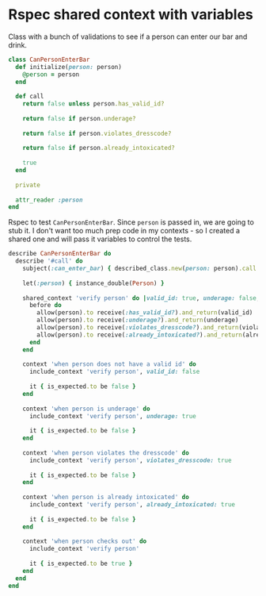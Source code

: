 # Rspec shared context with variables

Class with a bunch of validations to see if a person can enter our bar and drink.

```ruby
class CanPersonEnterBar
  def initialize(person: person)
    @person = person
  end
  
  def call
    return false unless person.has_valid_id?
    
    return false if person.underage?
    
    return false if person.violates_dresscode?
    
    return false if person.already_intoxicated?
    
    true
  end
  
  private
  
  attr_reader :person
end
```

Rspec to test `CanPersonEnterBar`. Since `person` is passed in, we are going to stub it. I don't want too much prep code in my contexts - so I created a shared one and will pass it variables to control the tests.

```ruby
describe CanPersonEnterBar do
  describe '#call' do
    subject(:can_enter_bar) { described_class.new(person: person).call }
    
    let(:person) { instance_double(Person) }
    
    shared_context 'verify person' do |valid_id: true, underage: false, violates_dresscode: false, already_intoxicated: false|
      before do
        allow(person).to receive(:has_valid_id?).and_return(valid_id)
        allow(person).to receive(:underage?).and_return(underage)
        allow(person).to receive(:violates_dresscode?).and_return(violates_dresscode)
        allow(person).to receive(:already_intoxicated?).and_return(already_intoxicated)
      end
    end
    
    context 'when person does not have a valid id' do
      include_context 'verify person', valid_id: false
      
      it { is_expected.to be false }
    end
    
    context 'when person is underage' do
      include_context 'verify person', underage: true
      
      it { is_expected.to be false }
    end
    
    context 'when person violates the dresscode' do
      include_context 'verify person', violates_dresscode: true
      
      it { is_expected.to be false }
    end
    
    context 'when person is already intoxicated' do
      include_context 'verify person', already_intoxicated: true
      
      it { is_expected.to be false }
    end
    
    context 'when person checks out' do
      include_context 'verify person'
      
      it { is_expected.to be true }
    end
  end
end
```
